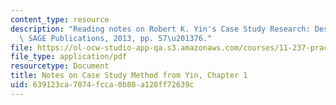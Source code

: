```yaml
---
content_type: resource
description: "Reading notes on Robert K. Yin's Case Study Research: Design and Methods.\
  \ SAGE Publications, 2013, pp. 57\u201376."
file: https://ol-ocw-studio-app-qa.s3.amazonaws.com/courses/11-237-practice-of-participatory-action-research-par-spring-2016/639123ca7074fcca0b80a128ff72639c_MIT11_237S16_YinNotes.pdf
file_type: application/pdf
resourcetype: Document
title: Notes on Case Study Method from Yin, Chapter 1
uid: 639123ca-7074-fcca-0b80-a128ff72639c
---
```

